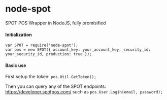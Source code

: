 # node-spot
SPOT POS Wrapper in NodeJS, fully promisified

#### Initialization

`var SPOT = require('node-spot');`  
`var pos = new SPOT({ account_key: your_account_key, security_id: your_security_id, production: true });`


#### Basic use

First setup the token: `pos.Util.GetToken();`

Then you can query any of the SPOT endpoints: https://developer.spotpos.com/
such as `pos.User.Login(email, password);`
